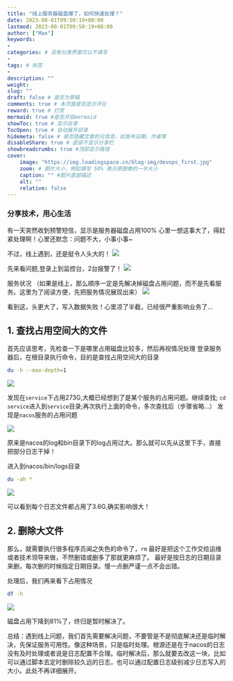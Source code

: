 ```yaml
---
title: "线上服务器磁盘爆了，如何快速处理？"
date: 2023-08-01T09:50:19+08:00
lastmod: 2023-08-01T09:50:19+08:00
author: ["Max"]
keywords: 
- 
categories: # 没有分类界面可以不填写
- 
tags: # 标签
- 
description: ""
weight:
slug: ""
draft: false # 是否为草稿
comments: true # 本页面是否显示评论
reward: true # 打赏
mermaid: true #是否开启mermaid
showToc: true # 显示目录
TocOpen: true # 自动展开目录
hidemeta: false # 是否隐藏文章的元信息，如发布日期、作者等
disableShare: true # 底部不显示分享栏
showbreadcrumbs: true #顶部显示路径
cover:
    image: "https://img.loadingspace.cn/blog-img/devops_first.jpg"
    zoom: # 图片大小，例如填写 50% 表示原图像的一半大小
    caption: "" #图片底部描述
    alt: ""
    relative: false
---
```


### 分享技术，用心生活

有一天突然收到预警短信，显示是服务器磁盘占用100% 心里一想这事大了，得赶紧处理啊！心里还默念：问题不大，小事小事~

不过，线上遇到，还是挺令人头大的！
![](https://img.soogif.com/VrRYtg89cmtTj2yttUQ6EOg8jI7U9rtw.gif?scope=mdnice)

先来看问题,登录上到监控台，2台报警了！
![](https://img.loadingspace.cn/blog-img/%E5%BE%AE%E4%BF%A1%E6%88%AA%E5%9B%BE_20230801095951.png)

服务状况
（如果是线上，那么顺序一定是先解决掉磁盘占用问题，而不是先看服务。这里为了阅读方便，先把服务情况展现出来）
![](https://img.loadingspace.cn/blog-img/%E5%BE%AE%E4%BF%A1%E6%88%AA%E5%9B%BE_20230731144001.png)

看到这，头更大了，写入数据失败！心里凉了半截，已经很严重影响业务了...

## 1. 查找占用空间大的文件
首先应该思考，先检查一下是哪里占用磁盘比较多，然后再视情况处理
登录服务器后，在根目录执行命令，目的是查找占用空间大的目录
```sh
du -h --max-depth=1
```

![](https://img.loadingspace.cn/blog-img/%E5%BE%AE%E4%BF%A1%E6%88%AA%E5%9B%BE_20230731144610.png)

发现在`service`下占用273G,大概已经想到了是某个服务的占用问题。继续查找;
`cd service`进入到`service`目录;再次执行上面的命令，多次查找后（步骤省略...）
发现是`nacos`服务的占用问题

![](https://img.loadingspace.cn/blog-img/%E5%BE%AE%E4%BF%A1%E6%88%AA%E5%9B%BE_20230731144712.png)

原来是nacos的log和bin目录下的log占用过大。那么就可以先从这里下手，直接把部分日志干掉！


进入到nacos/bin/logs目录
```sh
du -ah *
```

![](https://img.loadingspace.cn/blog-img/%E5%BE%AE%E4%BF%A1%E6%88%AA%E5%9B%BE_20230801141653.png)

可以看到每个日志文件都占用了3.6G,确实影响很大！

## 2. 删除大文件

那么，就需要执行很多程序员闻之失色的命令了，`rm` 
最好是把这个工作交给运维或者技术领导来做，不然删错或删多了那就更麻烦了。
最好是按日志的日期目录来删，每次删的时候指定日期目录。慢一点删严谨一点不会出错。

处理后，我们再来看下占用情况

```sh
df -h
```

![](https://img.loadingspace.cn/blog-img/%E5%BE%AE%E4%BF%A1%E6%88%AA%E5%9B%BE_20230731144756.png)

磁盘占用下降到81%了，终归是暂时解决了。

总结：遇到线上问题，我们首先需要解决问题，不要管是不是彻底解决还是临时解决，先保证服务可用性。像这种场景，只是临时处理。根源还是在于nacos的日志没有及时处理或者说是日志配置不合理。临时解决后，那么就要去改这一块，比如可以通过脚本去定时删除较久远的日志，也可以通过配置日志级别减少日志写入的大小。此处不再详细展开。











